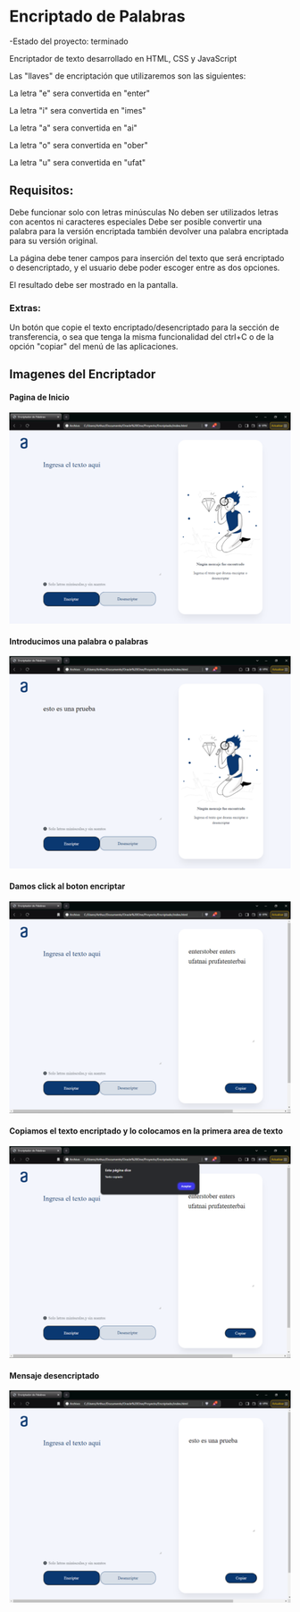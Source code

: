 <h1> Encriptado de Palabras</h1>

-Estado del proyecto: terminado

Encriptador de texto desarrollado en HTML, CSS y JavaScript

Las "llaves" de encriptación que utilizaremos son las siguientes:

<p>La letra "e" sera convertida en "enter" </p> 
<p>La letra "i" sera convertida en "imes" </p>
<p>La letra "a" sera convertida en "ai" </p>
<p>La letra "o" sera convertida en "ober" </p>
<p>La letra "u" sera convertida en "ufat" </p>

<h2>Requisitos: </h2>

Debe funcionar solo con letras minúsculas
No deben ser utilizados letras con acentos ni caracteres especiales
Debe ser posible convertir una palabra para la versión encriptada también devolver una palabra encriptada para su versión original.

La página debe tener campos para
inserción del texto que será encriptado o desencriptado, y el usuario debe poder escoger entre as dos opciones.

El resultado debe ser mostrado en la pantalla.

<h3>Extras:</h3>

Un botón que copie el texto encriptado/desencriptado para la sección de transferencia, o sea que tenga la misma funcionalidad del ctrl+C o de la opción "copiar" del menú de las aplicaciones.


<h2>Imagenes del Encriptador</h2>

<h4>Pagina de Inicio</h4>
<img src="img/inicio.png"></img>

<h4>Introducimos una palabra o palabras </h4>
<img src="img/inicioTexto.png"></img>

<h4>Damos click al boton encriptar</h4>
<img src="img/mensajeEncriptado.png"></img>

<h4>Copiamos el texto encriptado y lo colocamos en la primera area de texto</h4>
<img src="img/textoCopiado.png"></img>

<h4>Mensaje desencriptado</h4>
<img src="img/textoDesencriptado.png"></img>
